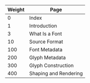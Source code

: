 | Weight | Page                                       |
|--------|--------------------------------------------|
| 0      | Index                                      |
| 1      | Introduction                               |
| 3      | What Is a Font                             |
| 10     | Source Format                              |
| 100    | Font Metadata                              |
| 200    | Glyph Metadata                             |
| 300    | Glyph Construction                         |
| 400    | Shaping and Rendering                      |